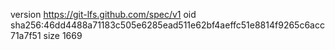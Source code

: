 version https://git-lfs.github.com/spec/v1
oid sha256:46dd4488a71183c505e6285ead511e62bf4aeffc51e8814f9265c6acc71a7f51
size 1669

